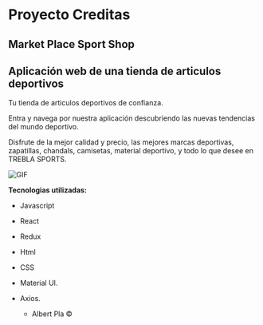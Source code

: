 # Proyecto Creditas 
## Market Place Sport Shop
## Aplicación web de una tienda de articulos deportivos

>

Tu tienda de articulos deportivos de confianza.

Entra y navega por nuestra aplicación descubriendo las nuevas tendencias del mundo deportivo.

Disfrute de la mejor calidad y precio, las mejores marcas deportivas, zapatillas, chandals, camisetas, material deportivo, y todo lo que desee en TREBLA SPORTS.

![GIF](https://github.com/albertvlc5/ProyectCreditasFrontEnd/blob/master/MarketPlace.gif?raw=true)





**Tecnologias utilizadas:**
- Javascript
- React
- Redux
- Html
- CSS
- Material UI.
- Axios.


     - Albert Pla © 


